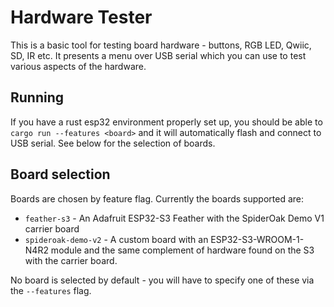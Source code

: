 # Hardware Tester

This is a basic tool for testing board hardware - buttons, RGB LED, Qwiic, SD,
IR etc. It presents a menu over USB serial which you can use to test various
aspects of the hardware.

## Running

If you have a rust esp32 environment properly set up, you should be able to
`cargo run --features <board>` and it will automatically flash and connect to
USB serial. See below for the selection of boards.

## Board selection

Boards are chosen by feature flag. Currently the boards supported are:

- `feather-s3` - An Adafruit ESP32-S3 Feather with the SpiderOak Demo V1 carrier
  board
- `spideroak-demo-v2` - A custom board with an ESP32-S3-WROOM-1-N4R2 module and
  the same complement of hardware found on the S3 with the carrier board.

No board is selected by default - you will have to specify one of these via the
`--features` flag.
